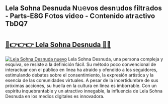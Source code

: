 ## Lela Sohna Desnuda N𝚞𝚎vos desn𝚞dos filtr𝚊dos - Parts-E8G F𝚘tos vid𝚎o - C𝚘ntenido atr𝚊ctivo TbDQ7

# <h2><a href="http://mb7vxb.tromn.icu/?c=Lela+Sohna+Desnuda">🔗👉👉👉 Lela Sohna Desnuda 🔗🔗</a></h2>

[![Lela Sohna Desnuda nuevo](https://i.imgur.com/pEAQMta.gif)](http://mb7vxb.tromn.icu/?c=Lela+Sohna+Desnuda)
Lela Sohna Desnuda, una persona compleja y esquiva, se resiste a la definición fácil. Su método poco convencional de interactuar con el público en línea ha atraído y ofendido a los seguidores, estimulando debates sobre el consentimiento, la expresión artística y la esencia de las comunidades virtuales. A pesar de la incertidumbre de sus próximas acciones, su huella en la cultura en línea es imborrable. Con un espíritu inquebrantable y un atractivo innegable, la influencia de Lela Sohna Desnuda en los medios digitales es innovadora.

